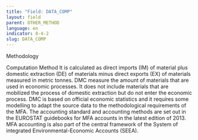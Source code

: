 ```yaml
---
title: "Field: DATA_COMP"
layout: field
parent: OTHER_METHOD
language: en
indicator: 8-4-2
slug: DATA_COMP
---
```

Methodology

Computation Method
It is calculated as direct imports (IM) of material plus domestic extraction (DE) of materials minus direct exports (EX) of materials measured in metric tonnes. DMC measure the amount of materials that are used in economic processes. It does not include materials that are mobilized the process of domestic extraction but do not enter the economic process. DMC is based on official economic statistics and it requires some modelling to adapt the source data to the methodological requirements of the MFA. The accounting standard and accounting methods are set out in the EUROSTAT guidebooks for MFA accounts in the latest edition of 2013. MFA accounting is also part of the central framework of the System  of integrated Environmental-Economic Accounts (SEEA).